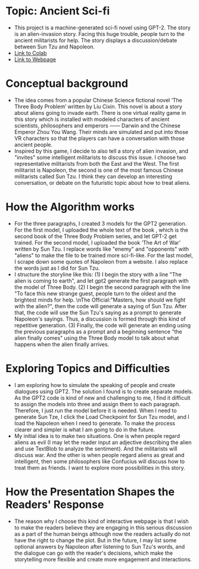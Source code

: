 # Topic: Ancient Sci-fi
- This project is a machine-generated sci-fi novel using GPT-2. The story is an alien-invasion story. Facing this huge trouble, people turn to the ancient militarists for help. The story displays a discussion/debate between Sun Tzu and Napoleon.
- [Link to Colab](https://colab.research.google.com/drive/1FsXGkDRw8_2EqxsnJx6B3Aj1pmj9usYi?usp=sharing)
- [Link to Webpage ](https://jl10902nyuedu.itch.io/ancient-artist)
# Conceptual background
- The idea comes from a popular Chinese Science fictional novel ‘The Three Body Problem’ written by Liu Cixin. This novel is about a story about aliens going to invade earth. There is one virtual reality game in this story which is installed with modeled characters of ancient scientists, philosophers and emperors —— Darwin and the Chinese Emperor Zhou You Wang. Their minds are simulated and put into those VR characters so that the players can have a conversation with those ancient people.
- Inspired by this game, I decide to also tell a story of alien invasion, and "invites" some intelligent militarists to discuss this issue. I choose two representative militarists from both the East and the West. The first militarist is Napoleon, the second is one of the most famous Chinese militarists called Sun Tzu. I think they can develop an interesting conversation, or debate on the futuristic topic about how to treat aliens.
# How the Algorithm works
- For the three paragraphs, I created 3 models for the GPT2 generation. For the first model, I uploaded the whole text of the book <The Dark Forest>, which is the second book of the Three Body Problem series, and let GPT-2 get trained. For the second model, I uploaded the book ‘The Art of War’ written by Sun Tzu. I replace words like "enemy" and "opponents" with "aliens" to make the file to be trained more sci-fi-like. For the last model, I scrape down some quotes of Napoleon from a website. I also replace the words just as I did for Sun Tzu. 
- I structure the storyline like this: (1) I begin the story with a line "The alien is coming to earth", and let gpt2 generate the first paragraph with the model of Three Body. (2) I begin the second paragraph with the line "To face this new strange guest, people turn to the oldest and the brightest minds for help. \nThe Official:"Masters, how should we fight with the alien?", then the code will generate a saying of Sun Tzu. After that, the code will use the Sun Tzu's saying as a prompt to generate Napoleon's sayings. Thus, a discussion is formed through this kind of repetitive generation. (3) Finally, the code will generate an ending using the previous paragraphs as a prompt and a beginning sentence "the alien finally comes" using the Three Body model to talk about what happens when the alien finally arrives.
# Exploring Topics and Difficulties
- I am exploring how to simulate the speaking of people and create dialogues using GPT2. The solution I found is to create separate models. As the GPT2 code is kind of new and challenging to me, I find it difficult to assign the models into three and assign them to each paragraph. Therefore, I just run the model before it is needed. When I need to generate Sun Tze, I click the Load Checkpoint for Sun Tzu model, and I load the Napoleon when I need to generate. To make the process clearer and simpler is what I am going to do in the future. 
- My initial idea is to make two situations. One is when people regard aliens as evil (I may let the reader input an adjective describing the alien and use TextBlob to analyze the sentiment). And the militarists will discuss war. And the other is when people regard aliens as great and intelligent, then some philosophers like Confucius will discuss how to treat them as friends. I want to explore more possibilities in this story.
# How the Presentation Shapes the Readers' Response
- The reason why I choose this kind of interactive webpage is that I wish to make the readers believe they are engaging in this serious discussion as a part of the human beings although now the readers actually do not have the right to change the plot. But in the future, I may list some optional answers by Napoleon after listening to Sun Tzu's words, and the dialogue can go with the reader's decisions, which make the storytelling more flexible and create more engagement and interactions. 
